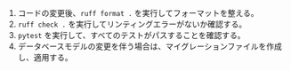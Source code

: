 1.  コードの変更後、`ruff format .` を実行してフォーマットを整える。
2.  `ruff check .` を実行してリンティングエラーがないか確認する。
3.  `pytest` を実行して、すべてのテストがパスすることを確認する。
4.  データベースモデルの変更を伴う場合は、マイグレーションファイルを作成し、適用する。